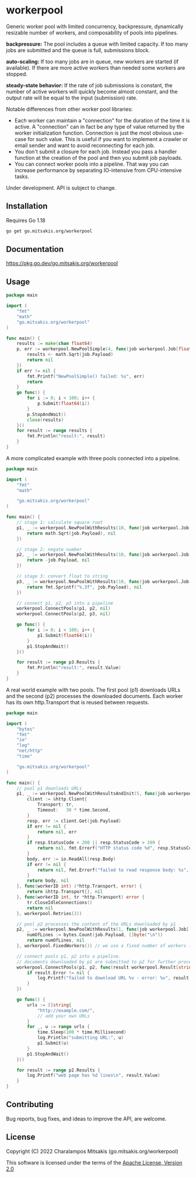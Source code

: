 # workerpool

Generic worker pool with limited concurrency, backpressure, dynamically resizable number of workers, and composability of pools into pipelines.

**backpressure:**
The pool includes a queue with limited capacity.
If too many jobs are submitted and the queue is full, submissions block.

**auto-scaling:**
If too many jobs are in queue, new workers are started (if available).
If there are more active workers than needed some workers are stopped.

**steady-state behavior:**
If the rate of job submissions is constant, the number of active workers will quickly become almost constant, and the output rate will be equal to the input (submission) rate.

Notable differences from other worker pool libraries:

- Each worker can maintain a "connection" for the duration of the time it is active.
  A "connection" can in fact be any type of value returned by the worker initialization function. Connection is just the most obvious use-case for such value.
  This is useful if you want to implement a crawler or email sender and want to avoid reconnecting for each job.
- You don't submit a closure for each job. Instead you pass a handler function at the creation of the pool and then you submit job payloads.
- You can connect worker pools into a pipeline. That way you can increase performance by separating IO-intensive from CPU-intensive tasks.

Under development. API is subject to change.

## Installation

Requires Go 1.18

```sh
go get go.mitsakis.org/workerpool
```

## Documentation

<https://pkg.go.dev/go.mitsakis.org/workerpool>

## Usage

```go
package main

import (
	"fmt"
	"math"
	"go.mitsakis.org/workerpool"
)

func main() {
	results := make(chan float64)
	p, err := workerpool.NewPoolSimple(4, func(job workerpool.Job[float64], workerID int) error {
		results <- math.Sqrt(job.Payload)
		return nil
	})
	if err != nil {
		fmt.Printf("NewPoolSimple() failed: %s", err)
		return
	}
	go func() {
		for i := 0; i < 100; i++ {
			p.Submit(float64(i))
		}
		p.StopAndWait()
		close(results)
	}()
	for result := range results {
		fmt.Println("result:", result)
	}
}
```

A more complicated example with three pools connected into a pipeline.
```go
package main

import (
	"fmt"
	"math"

	"go.mitsakis.org/workerpool"
)

func main() {
	// stage 1: calculate square root
	p1, _ := workerpool.NewPoolWithResults(10, func(job workerpool.Job[float64], workerID int) (float64, error) {
		return math.Sqrt(job.Payload), nil
	})

	// stage 2: negate number
	p2, _ := workerpool.NewPoolWithResults(10, func(job workerpool.Job[float64], workerID int) (float64, error) {
		return -job.Payload, nil
	})

	// stage 3: convert float to string
	p3, _ := workerpool.NewPoolWithResults(10, func(job workerpool.Job[float64], workerID int) (string, error) {
		return fmt.Sprintf("%.3f", job.Payload), nil
	})

	// connect p1, p2, p3 into a pipeline
	workerpool.ConnectPools(p1, p2, nil)
	workerpool.ConnectPools(p2, p3, nil)

	go func() {
		for i := 0; i < 100; i++ {
			p1.Submit(float64(i))
		}
		p1.StopAndWait()
	}()

	for result := range p3.Results {
		fmt.Println("result:", result.Value)
	}
}
```

A real world example with two pools.
The first pool (p1) downloads URLs and the second (p2) processes the downloaded documents.
Each worker has its own http.Transport that is reused between requests.
```go
package main

import (
	"bytes"
	"fmt"
	"io"
	"log"
	"net/http"
	"time"

	"go.mitsakis.org/workerpool"
)

func main() {
	// pool p1 downloads URLs
	p1, _ := workerpool.NewPoolWithResultsAndInit(5, func(job workerpool.Job[string], workerID int, tr *http.Transport) ([]byte, error) {
		client := &http.Client{
			Transport: tr,
			Timeout:   30 * time.Second,
		}
		resp, err := client.Get(job.Payload)
		if err != nil {
			return nil, err
		}
		if resp.StatusCode < 200 || resp.StatusCode > 399 {
			return nil, fmt.Errorf("HTTP status code %d", resp.StatusCode)
		}
		body, err := io.ReadAll(resp.Body)
		if err != nil {
			return nil, fmt.Errorf("failed to read response body: %s", err)
		}
		return body, nil
	}, func(workerID int) (*http.Transport, error) {
		return &http.Transport{}, nil
	}, func(workerID int, tr *http.Transport) error {
		tr.CloseIdleConnections()
		return nil
	}, workerpool.Retries(2))

	// pool p2 processes the content of the URLs downloaded by p1
	p2, _ := workerpool.NewPoolWithResults(1, func(job workerpool.Job[[]byte], workerID int) (int, error) {
		numOfLines := bytes.Count(job.Payload, []byte("\n"))
		return numOfLines, nil
	}, workerpool.FixedWorkers()) // we use a fixed number of workers (1) because it's a CPU intensive task

	// connect pools p1, p2 into a pipeline.
	// documents downloaded by p1 are submitted to p2 for further processing.
	workerpool.ConnectPools(p1, p2, func(result workerpool.Result[string, []byte]) {
		if result.Error != nil {
			log.Printf("failed to download URL %v - error: %v", result.Job.Payload, result.Error)
		}
	})

	go func() {
		urls := []string{
			"http://example.com/",
			// add your own URLs
		}
		for _, u := range urls {
			time.Sleep(100 * time.Millisecond)
			log.Println("submitting URL:", u)
			p1.Submit(u)
		}
		p1.StopAndWait()
	}()

	for result := range p2.Results {
		log.Printf("web page has %d lines\n", result.Value)
	}
}
```

## Contributing

Bug reports, bug fixes, and ideas to improve the API, are welcome.

## License

Copyright (C) 2022 Charalampos Mitsakis (go.mitsakis.org/workerpool)

This software is licensed under the terms of the [Apache License, Version 2.0](LICENSE)
